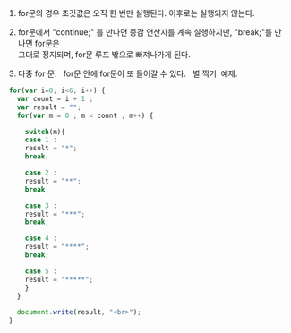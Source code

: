1. for문의 경우 초깃값은 오직 한 번만 실행된다. 이후로는 실행되지 않는다.

2. for문에서 "continue;" 를 만나면 증감 연산자를 계속 실행하지만, "break;"를 만나면 for문은  
   그대로 정지되며, for문 루프 밖으로 빠져나가게 된다.
   
3. 다중 for 문.
   for문 안에 for문이 또 들어갈 수 있다.
   별 찍기  예제.
 ```javascript
  for(var i=0; i<6; i++) {
    var count = i + 1 ;
    var result = "";
    for(var m = 0 ; m < count ; m++) {

      switch(m){
      case 1 :
      result = "*";
      break;

      case 2 :
      result = "**";
      break;

      case 3 :
      result = "***";
      break;

      case 4 :
      result = "****";
      break;

      case 5 :
      result = "*****";
      }
    }

    document.write(result, "<br>");
  }
  ```
